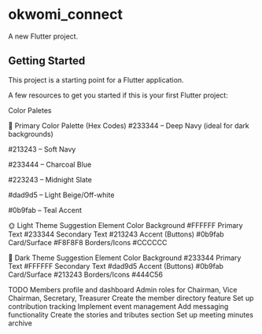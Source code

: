 # okwomi_connect

A new Flutter project.

## Getting Started

This project is a starting point for a Flutter application.

A few resources to get you started if this is your first Flutter project:

Color Paletes

🎨 Primary Color Palette (Hex Codes)
#233344 – Deep Navy (ideal for dark backgrounds)

#213243 – Soft Navy

#233444 – Charcoal Blue

#223243 – Midnight Slate

#dad9d5 – Light Beige/Off-white

#0b9fab – Teal Accent

🌞 Light Theme Suggestion
Element	Color
Background	#FFFFFF
Primary Text	#233344
Secondary Text	#213243
Accent (Buttons)	#0b9fab
Card/Surface	#F8F8F8
Borders/Icons	#CCCCCC

🌙 Dark Theme Suggestion
Element	Color
Background	#233344
Primary Text	#FFFFFF
Secondary Text	#dad9d5
Accent (Buttons)	#0b9fab
Card/Surface	#213243
Borders/Icons	#444C56


TODO
Members profile and dashboard
Admin roles for Chairman, Vice Chairman, Secretary, Treasurer
Create the member directory feature
Set up contribution tracking
Implement event management
Add messaging functionality
Create the stories and tributes section
Set up meeting minutes archive



